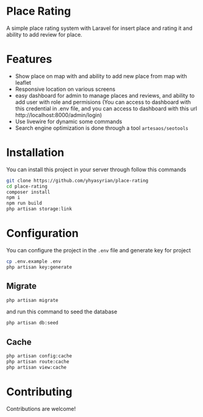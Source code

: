 # Place Rating
A simple place rating system with Laravel for insert place and rating it and ability to add review for place.

# Features
- Show place on map with and ability to add new place from map with leaflet
- Responsive location on various screens
- easy dashboard for admin to manage places and reviews, and ability to add user with role and permisions (You can access to dashboard with this credential in .env file, and you can access to dashboard with this url http://localhost:8000/admin/login)
- Use livewire for dynamic some commands
- Search engine optimization is done through a tool `artesaos/seotools`

# Installation
You can install this project in your server through follow this commands
```bash
git clone https://github.com/yhyasyrian/place-rating
cd place-rating
composer install
npm i
npm run build
php artisan storage:link
```

# Configuration
You can configure the project in the `.env` file and generate key for project
```bash
cp .env.example .env
php artisan key:generate
```
## Migrate

```bash
php artisan migrate
```
and run this command to seed the database
```bash
php artisan db:seed
```
## Cache
```bash
php artisan config:cache
php artisan route:cache
php artisan view:cache
```

# Contributing
Contributions are welcome!
